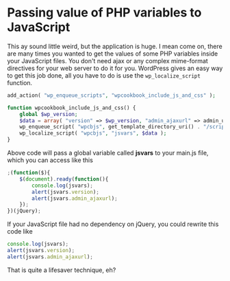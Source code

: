 # Passing value of PHP variables to JavaScript

This ay sound little weird, but the application is huge. I mean come on, there are many times you wanted to get the values of some PHP variables inside your JavaScript files. You don't need ajax or any complex mime-format directives for your web server to do it for you. WordPress gives an easy way to get this job done, all you have to do is use the `wp_localize_script` function. 

```php
add_action( "wp_enqueue_scripts", "wpcookbook_include_js_and_css" );

function wpcookbook_include_js_and_css() {
	global $wp_version;
	$data = array( "version" => $wp_version, "admin_ajaxurl" => admin_url( "admin-ajax.php" ) );
	wp_enqueue_script( "wpcbjs", get_template_directory_uri() . "/scripts/main.js", "jquery", "1.0", true );
	wp_localize_script( "wpcbjs", "jsvars", $data );
}
```

Above code will pass a global variable called **jsvars** to your main.js file, which you can access like this

```js
;(function($){
    $(document).ready(function(){
        console.log(jsvars);
        alert(jsvars.version);
        alert(jsvars.admin_ajaxurl);
    });
})(jQuery);
```

If your JavaScript file had no dependency on jQuery, you could rewrite this code like 


```js
console.log(jsvars);
alert(jsvars.version);
alert(jsvars.admin_ajaxurl);
```

That is quite a lifesaver technique, eh?